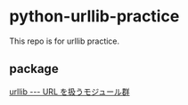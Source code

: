 # python-urllib-practice

This repo is for urllib practice.

## package

[urllib --- URL を扱うモジュール群](https://docs.python.org/ja/3/library/urllib.html)
